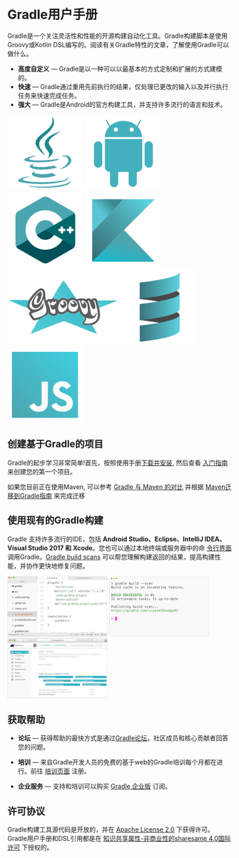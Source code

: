 # Gradle用户手册

Gradle是一个关注灵活性和性能的开源构建自动化工具。Gradle构建脚本是使用Groovy或Kotlin DSL编写的。阅读有关Gradle特性的文章，了解使用Gradle可以做什么。


 * **高度自定义** — Gradle是以一种可以以最基本的方式定制和扩展的方式建模的。
 * **快速** — Gradle通过重用先前执行的结果，仅处理已更改的输入以及并行执行任务来快速完成任务。
 * **强大** — Gradle是Android的官方构建工具，并支持许多流行的语言和技术。

![](/art/logo-java.svg)
![](/art/logo-android.svg)
![](/art/logo-cpp.svg)
![](/art/logo-kotlin.svg)
![](/art/logo-groovy.svg)
![](/art/logo-scala.svg)
![](/art/logo-javascript.svg)

## 创建基于Gradle的项目

Gradle的起步学习非常简单!首先，按照使用手册[下载并安装](__), 然后查看 [入门指南](https://gradle.org/guides/#getting-started) 来创建您的第一个项目。

如果您目前正在使用Maven, 可以参考 [Gradle 与 Maven 的对比](https://gradle.org/maven-vs-gradle/) 并根据 [Maven迁移到Gradle指南](https://guides.gradle.org/migrating-from-maven/) 来完成迁移

## 使用现有的Gradle构建

Gradle 支持许多流行的IDE，包括 **Android Studio、Eclipse、IntelliJ IDEA、Visual Studio 2017 和 Xcode**。您也可以通过本地终端或服务器中的命 [令行界面](https://docs.gradle.org/current/userguide/command_line_interface.html#command_line_interface) 调用Gradle。[Gradle build scans](https://scans.gradle.com/) 可以帮您理解构建返回的结果，提高构建性能，并协作更快地修复问题。

![](art/gradle_in_ide.png)
![](art/gradle_command_line.png)
![](art/gradle_build_scan.png)

## 获取帮助

* **论坛** — 获得帮助的最快方式是通过[Gradle论坛](https://discuss.gradle.org)。社区成员和核心贡献者回答您的问题。

* **培训** — 来自Gradle开发人员的免费的基于web的Gradle培训每个月都在进行。前往 [培训页面](https://gradle.org/training/) 注册。

* **企业服务** — 支持和培训可以购买 [Gradle 企业版](https://gradle.com/) 订阅。


## 许可协议

Gradle构建工具源代码是开放的，并在 [Apache License 2.0](https://github.com/gradle/gradle/blob/master/LICENSE) 下获得许可。Gradle用户手册和DSL引用都是在 [知识共享属性-非商业性的sharesame 4.0国际许可](http://creativecommons.org/licenses/by-nc-sa/4.0/) 下授权的。

